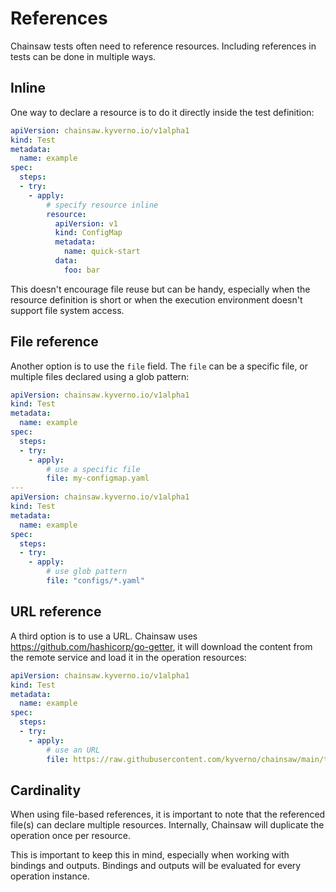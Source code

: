 # References

Chainsaw tests often need to reference resources. Including references in tests can be done in multiple ways.

## Inline

One way to declare a resource is to do it directly inside the test definition:

```yaml
apiVersion: chainsaw.kyverno.io/v1alpha1
kind: Test
metadata:
  name: example
spec:
  steps:
  - try:
    - apply:
        # specify resource inline
        resource:
          apiVersion: v1
          kind: ConfigMap
          metadata:
            name: quick-start
          data:
            foo: bar
```

This doesn't encourage file reuse but can be handy, especially when the resource definition is short or when the execution environment doesn't support file system access.

## File reference

Another option is to use the `file` field. The `file` can be a specific file, or multiple files declared using a glob pattern:

```yaml
apiVersion: chainsaw.kyverno.io/v1alpha1
kind: Test
metadata:
  name: example
spec:
  steps:
  - try:
    - apply:
        # use a specific file
        file: my-configmap.yaml
---
apiVersion: chainsaw.kyverno.io/v1alpha1
kind: Test
metadata:
  name: example
spec:
  steps:
  - try:
    - apply:
        # use glob pattern
        file: "configs/*.yaml"
```

## URL reference

A third option is to use a URL. Chainsaw uses https://github.com/hashicorp/go-getter, it will download the content from the remote service and load it in the operation resources:

```yaml
apiVersion: chainsaw.kyverno.io/v1alpha1
kind: Test
metadata:
  name: example
spec:
  steps:
  - try:
    - apply:
        # use an URL
        file: https://raw.githubusercontent.com/kyverno/chainsaw/main/testdata/step/configmap.yaml
```

## Cardinality

When using file-based references, it is important to note that the referenced file(s) can declare multiple resources. Internally, Chainsaw will duplicate the operation once per resource.

This is important to keep this in mind, especially when working with bindings and outputs. Bindings and outputs will be evaluated for every operation instance.